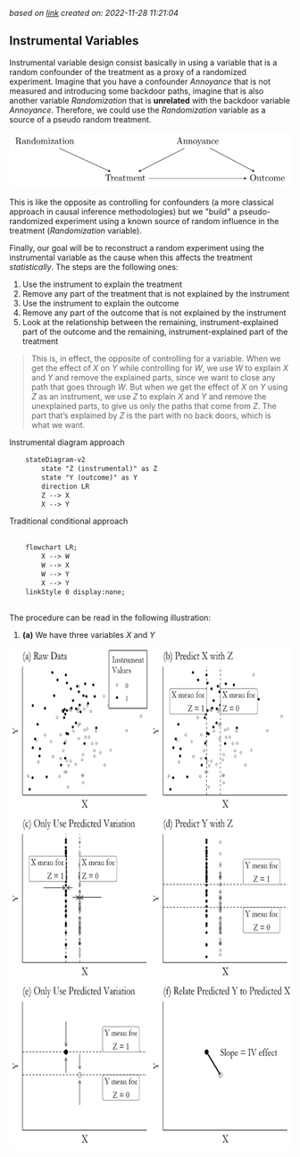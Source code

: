 
*based on [link][1]*
*created on: 2022-11-28 11:21:04*
## Instrumental Variables 

Instrumental variable design consist basically in using a variable that is a random confounder of the treatment as a proxy of a randomized experiment. Imagine that you have a confounder $Annoyance$ that is not measured and introducing some backdoor paths, imagine that is also another variable $Randomization$ that is **unrelated** with the backdoor variable $Annoyance$. Therefore, we could use the $Randomization$ variable as a source of a pseudo random treatment. 

<p align="center">
<img src="img/instrumentalvariables-ivdag-1.png" style='height:100px;align:center;'>
</p>

This is like the opposite as controlling for confounders (a more classical approach in causal inference methodologies) but we "build" a pseudo-randomized experiment using a known source of random influence in the treatment ($Randomization$ variable). 

Finally, our goal will be to reconstruct a random experiment using the instrumental variable as the cause when this affects the treatment _statistically_. The steps are the following ones:

1. Use the instrument to explain the treatment
2. Remove any part of the treatment that is not explained by the instrument
3. Use the instrument to explain the outcome
4. Remove any part of the outcome that is not explained by the instrument
5. Look at the relationship between the remaining, instrument-explained part of the outcome and the remaining, instrument-explained part of the treatment

> This is, in effect, the opposite of controlling for a variable. When we get the effect of $X$ on $Y$ while controlling for $W$, we use $W$ to explain $X$ and $Y$ and remove the explained parts, since we want to close any path that goes through $W$. But when we get the effect of $X$ on $Y$ using $Z$ as an instrument, we use $Z$ to explain $X$ and $Y$ and remove the unexplained parts, to give us only the paths that come from $Z$. The part that’s explained by $Z$ is the part with no back doors, which is what we want.

Instrumental diagram approach 
```mermaid
    stateDiagram-v2
        state "Z (instrumental)" as Z
        state "Y (outcome)" as Y
        direction LR
        Z --> X
        X --> Y
```
Traditional conditional approach
```mermaid
    
    flowchart LR;
        X --> W
        W --> X
        W --> Y
        X --> Y
    linkStyle 0 display:none;
    
```
The procedure can be read in the following illustration:

 1. **(a)** We have three variables $X$ and $Y$ 

<p align="center">
<img src="img/instrumentalvariables-animation-1.png" style='height:900px;align:center;'>
</p>






[//]: <> (References)
[1]: <https://theeffectbook.net/ch-InstrumentalVariables.html>

[//]: <> (Some snippets)
[//]: # (add an image <img src="" style='height:400px;'>)